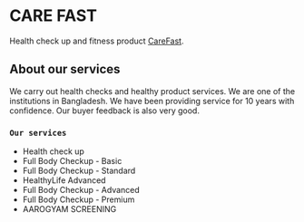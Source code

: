 # CARE FAST

Health check up and fitness product [CareFast](https://care-fast.web.app/).

## About our services

We carry out health checks and healthy product services. We are one of the institutions in Bangladesh. We have been providing service for 10 years with confidence. Our buyer feedback is also very good.

### `Our services`
- Health check up
- Full Body Checkup - Basic
- Full Body Checkup - Standard
- HealthyLife Advanced
- Full Body Checkup - Advanced
- Full Body Checkup - Premium
- AAROGYAM SCREENING


